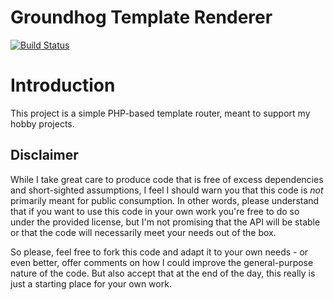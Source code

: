 # Groundhog Template Renderer
[![Build Status](https://secure.travis-ci.org/triplepoint/groundhog-template-renderer.png)](http://travis-ci.org/triplepoint/groundhog-template-renderer)

# Introduction
This project is a simple PHP-based template router, meant to support my hobby projects.  

## Disclaimer
While I take great care to produce code that is free of excess dependencies and short-sighted assumptions, I feel I should warn you
that this code is *not* primarily meant for public consumption.  In other words, please understand that if you want to use this code
in your own work you're free to do so under the provided license, but I'm not promising that the API will be stable or that the code 
will necessarily meet your needs out of the box.

So please, feel free to fork this code and adapt it to your own needs - or even better, offer comments on how I could improve the 
general-purpose nature of the code.  But also accept that at the end of the day, this really is just a starting place for your own work. 
